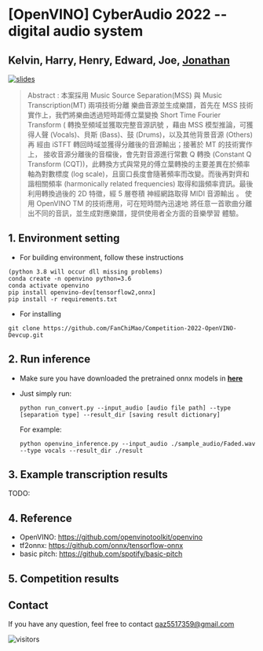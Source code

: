 # [OpenVINO] CyberAudio 2022 -- digital audio system  
## Kelvin, Harry, Henry, Edward, Joe, [Jonathan](https://github.com/FanChiMao)  

[![slides](https://img.shields.io/badge/Presentation-Slides-B762C1)](https://drive.google.com/file/d/1LDmDUT5zwMKbjmsCHKE89hE5jh0sS-8r/view?usp=share_link)  

> Abstract : 本案採用 Music Source Separation(MSS) 與 Music Transcription(MT) 兩項技術分離
樂曲音源並生成樂譜，首先在 MSS 技術實作上，我們將樂曲透過短時距傅立葉變換
Short Time Fourier Transform ( 轉換至頻域並獲取完整音源訊號 ，藉由 MSS
模型推論，可獲得人聲 (Vocals)、貝斯 (Bass)、鼓 (Drums)，以及其他背景音源
(Others) 再 經由 iSTFT 轉回時域並獲得分離後的音源輸出；接著於 MT 的技術實作上，
接收音源分離後的音檔後，會先對音源進行常數 Q 轉換 (Constant Q Transform
(CQT))，此轉換方式與常見的傅立葉轉換的主要差異在於頻率軸為對數標度 (log
scale)，且窗口長度會隨著頻率而改變。而後再對齊和諧相關頻率 (harmonically
related frequencies) 取得和諧頻率資訊。最後利用轉換過後的 2D 特徵，經 5 層卷積
神經網路取得 MIDI 音源輸出 。 使用 OpenVINO TM 的技術應用，可在短時間內迅速地
將任意一首歌曲分離出不同的音訊，並生成對應樂譜，提供使用者全方面的音樂學習
體驗。

## 1. Environment setting
- For building environment, follow these instructions

```
(python 3.8 will occur dll missing problems)  
conda create -n openvino python=3.6
conda activate openvino
pip install openvino-dev[tensorflow2,onnx]
pip install -r requirements.txt
```

- For installing
```
git clone https://github.com/FanChiMao/Competition-2022-OpenVINO-Devcup.git
```

## 2. Run inference 
  - Make sure you have downloaded the pretrained onnx models in [**here**](https://github.com/FanChiMao/Competition-2022-OpenVINO-IntelDevCUP/tree/all_process/music_source_separation/umx_openvino/models)  
  
  - Just simply run:
    ```
    python run_convert.py --input_audio [audio file path] --type [separation type] --result_dir [saving result dictionary]
    ```
  
    For example:  
    ```
    python openvino_inference.py --input_audio ./sample_audio/Faded.wav --type vocals --result_dir ./result
    ```

## 3. Example transcription results
  TODO: 

## 4. Reference  
- OpenVINO: https://github.com/openvinotoolkit/openvino  
- tf2onnx: https://github.com/onnx/tensorflow-onnx
- basic pitch: https://github.com/spotify/basic-pitch  

## 5. Competition results


## Contact
If you have any question, feel free to contact qaz5517359@gmail.com  

![visitors](https://visitor-badge.glitch.me/badge?page_id=openvino_basic_pitch_github)  
